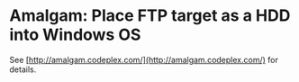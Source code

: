 # Amalgam: Place FTP target as a HDD into Windows OS

See [http://amalgam.codeplex.com/](http://amalgam.codeplex.com/) for details.